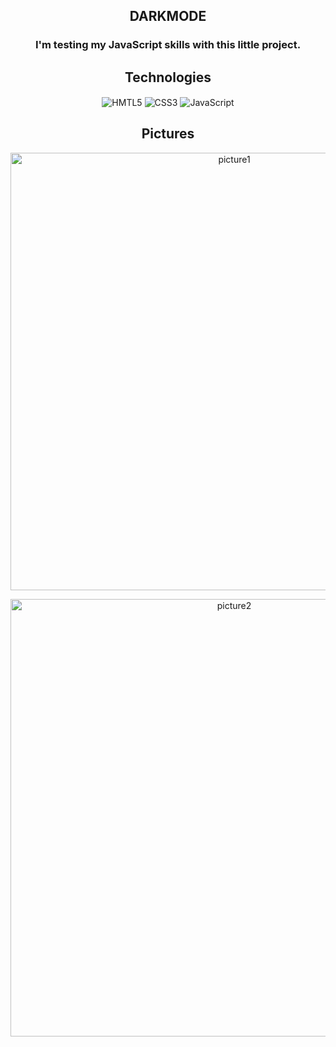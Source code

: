 <div align="center">

## DARKMODE

### I'm testing my JavaScript skills with this little project.

## Technologies
<img align="center" alt="HMTL5" src="https://img.shields.io/badge/HTML5-E34F26?style=for-the-badge&logo=html5&logoColor=white" />
<img align="center" alt="CSS3" src="https://img.shields.io/badge/CSS3-1572B6?style=for-the-badge&logo=css3&logoColor=whit" />
<img align="center" alt="JavaScript" src="https://img.shields.io/badge/JavaScript-F7DF1E?style=for-the-badge&logo=javascript&logoColor=black" />

## Pictures
<img width="700px" alt="picture1" src="https://user-images.githubusercontent.com/93049899/178841055-cbe52edb-89bc-41aa-9710-ea3a0db3b418.png" /></br>
   
<img width="700px"  alt="picture2" src="https://user-images.githubusercontent.com/93049899/178841159-8d8f4e48-99b3-4dd8-90e1-16f3065749a2.png" /></br>

</div>